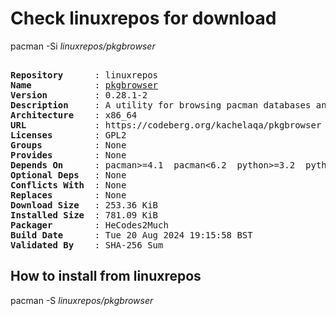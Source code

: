 # Check linuxrepos for download

pacman -Si *linuxrepos/pkgbrowser*

<div class="highlight"><pre class="highlight"><text>
<b>Repository</b>      : linuxrepos
<b>Name</b>            : <a href="../../x86_64/pkgbrowser-0.28.1-2-x86_64.pkg.tar.zst">pkgbrowser</a>
<b>Version</b>         : 0.28.1-2
<b>Description</b>     : A utility for browsing pacman databases and the AUR
<b>Architecture</b>    : x86_64
<b>URL</b>             : https://codeberg.org/kachelaqa/pkgbrowser
<b>Licenses</b>        : GPL2
<b>Groups</b>          : None
<b>Provides</b>        : None
<b>Depends On</b>      : pacman>=4.1  pacman<6.2  python>=3.2  python<3.13  python-pyqt5
<b>Optional Deps</b>   : None
<b>Conflicts With</b>  : None
<b>Replaces</b>        : None
<b>Download Size</b>   : 253.36 KiB
<b>Installed Size</b>  : 781.09 KiB
<b>Packager</b>        : HeCodes2Much <wayne6324@gmail.com>
<b>Build Date</b>      : Tue 20 Aug 2024 19:15:58 BST
<b>Validated By</b>    : SHA-256 Sum
</text></pre></div>

## How to install from linuxrepos

pacman -S *linuxrepos/pkgbrowser*
